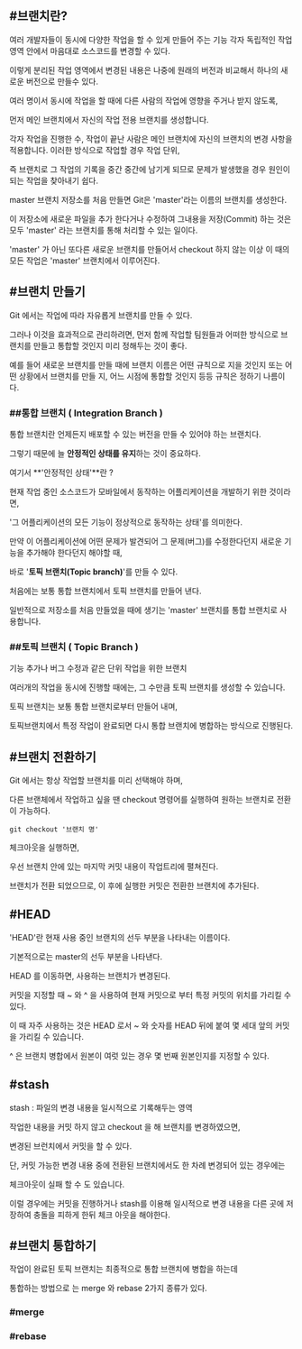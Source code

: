 ## #브랜치란?

여러 개발자들이 동시에 다양한 작업을 할 수 있게 만들어 주는 기능 각자 독립적인 작업 영역 안에서 마음대로 소스코드를 변경할 수 있다. 

이렇게 분리된 작업 영역에서 변경된 내용은 나중에 원래의 버전과 비교해서 하나의 새로운 버전으로 만들수 있다.

여러 명이서 동시에 작업을 할 때에 다른 사람의 작업에 영향을 주거나 받지 않도록, 

먼저 메인 브랜치에서 자신의 작업 전용 브랜치를 생성합니다. 

각자 작업을 진행한 수, 작업이 끝난 사람은 메인 브랜치에 자신의 브랜치의 변경 사항을 적용합니다. 이러한 방식으로 작업할 경우 작업 단위, 

즉 브랜치로 그 작업의 기록을 중간 중간에 남기게 되므로 문제가 발생했을 경우 원인이 되는 작업을 찾아내기 쉽다.

master 브랜치 저장소를 처음 만들면 Git은 'master'라는 이름의 브랜치를 생성한다. 

이 저장소에 새로운 파일을 추가 한다거나 수정하여 그내용을 저장(Commit) 하는 것은 모두 'master' 라는 브랜치를 통해 처리할 수 있는 일이다.

'master' 가 아닌 또다른 새로운 브랜치를 만들어서 checkout 하지 않는 이상 이 때의 모든 작업은 'master' 브랜치에서 이루어진다.

## #브랜치 만들기

Git 에서는 작업에 따라 자유롭게 브랜치를 만들 수 있다. 

그러나 이것을 효과적으로 관리하려면, 먼저 함께 작업할 팀원들과 어떠한 방식으로 브랜치를 만들고 통합할 것인지 미리 정해두는 것이 좋다. 

예를 들어 새로운 브랜치를 만들 때에 브랜치 이름은 어떤 규칙으로 지을 것인지 또는 어떤 상황에서 브랜치를 만들 지, 어느 시점에 통합할 것인지 등등 규칙은 정하기 나름이다.

### ##통합 브랜치 ( Integration Branch )

통합 브랜치란 언제든지 배포할 수 있는 버전을 만들 수 있어야 하는 브랜치다. 

그렇기 때문에 늘 **안정적인 상태를 유지**하는 것이 중요하다. 

여기서 **'안정적인 상태'**란 ?

현재 작업 중인 소스코드가 모바일에서 동작하는 어플리케이션을 개발하기 위한 것이라면, 

'그 어플리케이션의 모든 기능이 정상적으로 동작하는 상태'를 의미한다.

만약 이 어플리케이션에 어떤 문제가 발견되어 그 문제(버그)를 수정한다던지 새로운 기능을 추가해야 한다던지 해야할 때, 

바로 '**토픽 브랜치(Topic branch)**'를 만들 수 있다. 

처음에는 보통 통합 브랜치에서 토픽 브랜치를 만들어 낸다.

일반적으로 저장소를 처음 만들었을 때에 생기는 'master' 브랜치를 통합 브랜치로 사용합니다.

### ##토픽 브랜치 ( Topic Branch )

기능 추가나 버그 수정과 같은 단위 작업을 위한 브랜치

여러개의 작업을 동시에 진행할 때에는, 그 수만큼 토픽 브랜치를 생성할 수 있습니다.

토픽 브랜치는 보통 통합 브랜치로부터 만들어 내며,

토픽브랜치에서 특정 작업이 완료되면 다시 통합 브랜치에 병합하는 방식으로 진행된다.

## #브랜치 전환하기

Git 에서는 항상 작업할 브랜치를 미리 선택해야 하며,

다른 브랜체에서 작업하고 싶을 땐 checkout 명령어를 실행하여 원하는 브랜치로 전환이 가능하다.

```
git checkout '브랜치 명'
```

체크아웃을 실행하면,

우선 브랜치 안에 있는 마지막 커밋 내용이 작업트리에 펼쳐진다.

브랜치가 전환 되었으므로, 이 후에 실행한 커밋은 전환한 브랜치에 추가된다.

## #HEAD

'HEAD'란 현재 사용 중인 브랜치의 선두 부분을 나타내는 이름이다.

기본적으로는 master의 선두 부분을 나타낸다.

HEAD 를 이동하면, 사용하는 브랜치가 변경된다.

커밋을 지정할 때 ~ 와 ^ 을 사용하여 현재 커밋으로 부터 특정 커밋의 위치를 가리킬 수 있다.

이 때 자주 사용하는 것은 HEAD 로서 ~ 와 숫자를 HEAD 뒤에 붙여 몇 세대 앞의 커밋을 가리킬 수 있습니다.

^ 은 브랜치 병합에서 원본이 여럿 있는 경우 몇 번째 원본인지를 지정할 수 있다.


## #stash

stash : 파일의 변경 내용을 일시적으로 기록해두는 영역

작업한 내용을 커밋 하지 않고 checkout 을 해 브랜치를 변경하였으면,

변경된 브런치에서 커밋을 할 수 있다.

단, 커밋 가능한 변경 내용 중에 전환된 브랜치에서도 한 차례 변경되어 있는 경우에는

체크아웃이 실패 할 수 도 있습니다.

이럴 경우에는 커밋을 진행하거나 stash를 이용해 일시적으로 변경 내용을 다른 곳에 저장하여 충돌을 피하게 한뒤 체크 아웃을 해야한다.


## #브랜치 통합하기

작업이 완료된 토픽 브랜치는 최종적으로 통합 브랜치에 병합을 하는데

통합하는 방법으로 는 merge 와 rebase 2가지 종류가 있다.

### #merge

### #rebase
